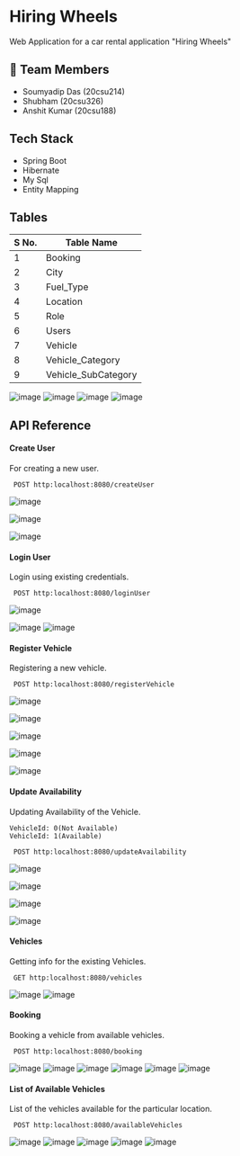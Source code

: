 # Hiring Wheels

Web Application for a car rental application "Hiring Wheels"

## 🚀 Team Members
- Soumyadip Das (20csu214)
- Shubham (20csu326)
- Anshit Kumar (20csu188)

## Tech Stack

- Spring Boot
- Hibernate
- My Sql
- Entity Mapping


## Tables

| S No.             | Table Name                                                               |
| ----------------- | ------------------------------------------------------------------ |
| 1| Booking |
| 2| City|
| 3| Fuel_Type |
| 4| Location |
| 5| Role |
| 6| Users |
| 7| Vehicle |
| 8| Vehicle_Category |
| 9| Vehicle_SubCategory |

![image](https://github.com/Soumyadip1245/HiringWheels/assets/97156552/7dc222fc-f4d5-4691-9062-7689b17d2943)
![image](https://github.com/Soumyadip1245/HiringWheels/assets/97156552/7dc222fc-f4d5-4691-9062-7689b17d2943)
![image](https://github.com/Soumyadip1245/HiringWheels/assets/97156552/e67d1081-4aff-4018-8ee8-7ee45958ad75)
![image](https://github.com/Soumyadip1245/HiringWheels/assets/97156552/a309ed54-0f43-4b62-bf89-702ed38aae6b)




## API Reference

#### Create User
For creating a new user.
```
 POST http:localhost:8080/createUser
```
![image](https://github.com/Soumyadip1245/HiringWheels/assets/97156552/7e93bb25-4f58-45dc-aa5c-c6205ab12f62)

![image](https://github.com/Soumyadip1245/HiringWheels/assets/97156552/0932a8ba-b952-4f8f-af36-17d0c055922d)

![image](https://github.com/Soumyadip1245/HiringWheels/assets/97156552/969304c5-8168-4d0b-9351-0177f78a2ab7)

#### Login User
Login using existing credentials.
```
 POST http:localhost:8080/loginUser
```


![image](https://github.com/Soumyadip1245/HiringWheels/assets/97156552/42129c21-37bd-4d7b-a7be-51fc0548a56d)

![image](https://github.com/Soumyadip1245/HiringWheels/assets/97156552/c7f1cf30-d9c4-42ca-854f-baf2e8f491ac)
![image](https://github.com/Soumyadip1245/HiringWheels/assets/97156552/f5430ab5-1be7-421a-a210-250617c5b561)

#### Register Vehicle
Registering a new vehicle.

```
 POST http:localhost:8080/registerVehicle
```

![image](https://github.com/Soumyadip1245/HiringWheels/assets/97156552/7e749eb7-0f59-4a9d-9f9b-accaec197766)

![image](https://github.com/Soumyadip1245/HiringWheels/assets/97156552/f781e276-ae1a-4a56-b7a5-390043d15e18)

![image](https://github.com/Soumyadip1245/HiringWheels/assets/97156552/cd67160e-5e51-4869-8651-d4f4b3f4a01d)

![image](https://github.com/Soumyadip1245/HiringWheels/assets/97156552/59ef9e12-4d3e-42d4-b574-4e3575fcca69)

![image](https://github.com/Soumyadip1245/HiringWheels/assets/97156552/321d0545-4b70-4f83-bfc4-c8095d4c17c0)
#### Update Availability

Updating Availability of the Vehicle.

```
VehicleId: 0(Not Available)
VehicleId: 1(Available)
```
```
 POST http:localhost:8080/updateAvailability
```
![image](https://github.com/Soumyadip1245/HiringWheels/assets/97156552/8fc73c00-932c-4362-9b78-a1823605fbd6)

![image](https://github.com/Soumyadip1245/HiringWheels/assets/97156552/79a30dde-2d58-48c0-84ce-5f7a49d7a7b3)

![image](https://github.com/Soumyadip1245/HiringWheels/assets/97156552/e5624451-35b5-4556-aaf9-78dfd562e5ad)

![image](https://github.com/Soumyadip1245/HiringWheels/assets/97156552/d04670bb-575f-47f2-ae3b-74b3a0605157)

#### Vehicles
Getting info for the existing Vehicles.
```
 GET http:localhost:8080/vehicles
```
![image](https://github.com/Soumyadip1245/HiringWheels/assets/97156552/d768edb6-eab9-4a02-a6f7-7f585555ef32)
![image](https://github.com/Soumyadip1245/HiringWheels/assets/97156552/7adf7668-8bb0-4f8e-a237-60a3ee4f43ed)

#### Booking
Booking a vehicle from available vehicles.
```
 POST http:localhost:8080/booking
```
![image](https://github.com/Soumyadip1245/HiringWheels/assets/97156552/49a8104a-b827-4f25-9e77-f498a64db4cd)
![image](https://github.com/Soumyadip1245/HiringWheels/assets/97156552/b2ecd7bc-84cf-497b-891a-938fd143f6ee)
![image](https://github.com/Soumyadip1245/HiringWheels/assets/97156552/44373a05-4e63-4210-beed-a165ea73b1c0)
![image](https://github.com/Soumyadip1245/HiringWheels/assets/97156552/67869ad2-b7e1-4949-b3da-d9dea6de23d3)
![image](https://github.com/Soumyadip1245/HiringWheels/assets/97156552/7555ef39-9989-49e5-b4fa-df1cb66a4f86)
![image](https://github.com/Soumyadip1245/HiringWheels/assets/97156552/c176771a-b2f5-43ef-8377-e7276df7d59d)

#### List of Available Vehicles
List of the vehicles available for the particular location.
```
 POST http:localhost:8080/availableVehicles
```

![image](https://github.com/Soumyadip1245/HiringWheels/assets/97156552/c7e1ac02-f038-4f1d-a0da-d867b6e0089e)
![image](https://github.com/Soumyadip1245/HiringWheels/assets/97156552/f623bac7-47b7-4cd3-a866-ada311018a72)
![image](https://github.com/Soumyadip1245/HiringWheels/assets/97156552/86b94e22-77da-44f0-9632-ec9dd6aa7238)
![image](https://github.com/Soumyadip1245/HiringWheels/assets/97156552/f3a9771b-7f91-4e36-a46f-d9fdedef2a2b)
![image](https://github.com/Soumyadip1245/HiringWheels/assets/97156552/f921a33c-95a6-4dd0-8699-7b995f8bbd02)

